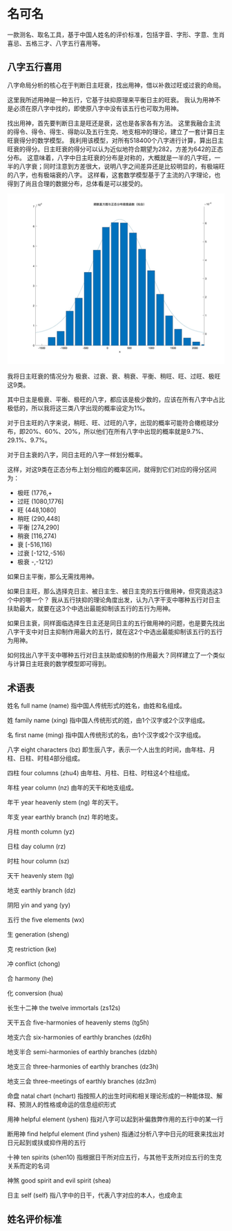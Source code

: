 # 名可名

一款测名、取名工具，基于中国人姓名的评价标准，包括字音、字形、字意、生肖喜忌、五格三才、八字五行喜用等。

## 八字五行喜用

八字命局分析的核心在于判断日主旺衰，找出用神，借以补救过旺或过衰的命局。

这里我所述用神是一种五行，它基于扶抑原理来平衡日主的旺衰。
我认为用神不是必须在原八字中找的，即使原八字中没有该五行也可取为用神。

找出用神，首先要判断日主是旺还是衰，这也是各家各有方法。 这里我融合主流的得令、得令、得生、得助以及五行生克、地支相冲的理论，建立了一套计算日主旺衰得分的数学模型。
我利用该模型，对所有518400个八字进行计算，算出日主旺衰的得分。日主旺衰的得分可以认为近似地符合期望为282，方差为642的正态分布。
这意味着，八字中日主旺衰的分布是对称的，大概就是一半的八字旺，一半的八字衰；同时注意到方差很大，说明八字之间差异还是比较明显的，有极端旺的八字，也有极端衰的八字。
这样看，这套数学模型基于了主流的八字理论，也得到了尚且合理的数据分布，总体看是可以接受的。

![正态分布拟合图](https://raw.githubusercontent.com/wortin/mkm/master/nchart/bzws.jpg)

我将日主旺衰的情况分为 极衰、过衰、衰、稍衰、平衡、稍旺、旺、过旺、极旺 这9类。

其中日主是极衰、平衡、极旺的八字，都应该是极少数的，应该在所有八字中占比极低的，所以我将这三类八字出现的概率设定为1%。

对于日主旺的八字来说，稍旺、旺、过旺的八字，出现的概率可能符合橄榄球分布，即20%、60%、20%，所以他们在所有八字中出现的概率就是9.7%、29.1%、9.7%。

对于日主衰的八字，同日主旺的八字一样划分概率。

这样，对这9类在正态分布上划分相应的概率区间，就得到它们对应的得分区间为：

+ 极旺 (1776,+
+ 过旺 (1080,1776]
+ 旺 (448,1080]
+ 稍旺 (290,448]
+ 平衡 [274,290]
+ 稍衰 [116,274)
+ 衰 [-516,116)
+ 过衰 [-1212,-516)
+ 极衰 -,-1212)

如果日主平衡，那么无需找用神。

如果日主旺，那么选择克日主、被日主生、被日主克的五行做用神，但究竟选这3个中的哪一个？
我从五行扶抑的理论角度出发，认为八字干支中哪种五行对日主扶助最大，就要在这3个中选出最能抑制该五行的五行为用神。

如果日主衰，同样面临选择生日主还是同日主的五行做用神的问题，也是要先找出八字干支中对日主抑制作用最大的五行，就在这2个中选出最能抑制该五行的五行为用神。

如何找出八字干支中哪种五行对日主扶助或抑制的作用最大？同样建立了一个类似与计算日主旺衰的数学模型即可得到。



## 术语表

姓名 full name (name) 指中国人传统形式的姓名，由姓和名组成。

姓 family name (xing) 指中国人传统形式的姓，由1个汉字或2个汉字组成。

名 first name (ming) 指中国人传统形式的名，由1个汉字或2个汉字组成。

八字 eight characters (bz) 即生辰八字，表示一个人出生的时间，由年柱、月柱、日柱、时柱4部分组成。

四柱 four columns (zhu4) 由年柱、月柱、日柱、时柱这4个柱组成。

年柱 year column (nz) 由年的天干和地支组成。

年干 year heavenly stem (ng) 年的天干。

年支 year earthly branch (nz) 年的地支。

月柱 month column (yz)

日柱 day column (rz)

时柱 hour column (sz)

天干 heavenly stem (tg)

地支 earthly branch (dz)

阴阳 yin and yang (yy)

五行 the five elements (wx)

生 generation (sheng)

克 restriction (ke)

冲 conflict (chong)

合 harmony (he)

化 conversion (hua)

长生十二神 the twelve immortals (zs12s)

天干五合 five-harmonies of heavenly stems (tg5h)

地支六合 six-harmonies of earthly branches (dz6h)

地支半合 semi-harmonies of earthly branches (dzbh)

地支三合 three-harmonies of earthly branches (dz3h)

地支三会 three-meetings of earthly branches (dz3m)

命盘 natal chart (nchart) 指按照人的出生时间和相关理论形成的一种能体现、解释、预测人的性格或命运的信息组织形式

用神 helpful element (yshen) 指对八字可以起到补偏救弊作用的五行中的某一行

断用神 find helpful element (find yshen) 指通过分析八字中日元的旺衰来找出对日元起到或扶或抑作用的五行

十神 ten spirits (shen10) 指根据日干所对应五行，与其他干支所对应五行的生克关系而定的名词

神煞 good spirit and evil spirit (shea) 

日主 self (self) 指八字中的日干，代表八字对应的本人，也成命主

## 姓名评价标准









